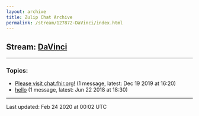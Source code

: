```yaml
---
layout: archive
title: Zulip Chat Archive
permalink: /stream/127872-DaVinci/index.html
---
```


## Stream: [DaVinci](https://hl7webmaster.github.io/zulip-hl7-org/stream/127872-DaVinci/index.html)
---

### Topics:

* [Please visit chat.fhir.org!](topic/Please.20visit.20chat.2Efhir.2Eorg!.html) (1 message, latest: Dec 19 2019 at 16:20)
* [hello](topic/hello.html) (1 message, latest: Jun 22 2018 at 18:30)

<hr><p>Last updated: Feb 24 2020 at 00:02 UTC</p>